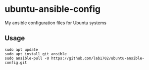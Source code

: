 # ubuntu-ansible-config

My ansible configuration files for Ubuntu systems

## Usage

    sudo apt update
    sudo apt install git ansible
    sudo ansible-pull -U https://github.com/lab1702/ubuntu-ansible-config.git
